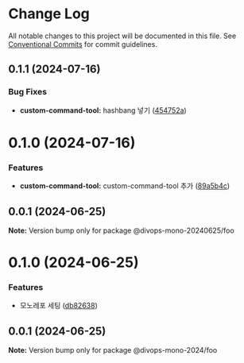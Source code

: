 # Change Log

All notable changes to this project will be documented in this file.
See [Conventional Commits](https://conventionalcommits.org) for commit guidelines.

## 0.1.1 (2024-07-16)

### Bug Fixes

* **custom-command-tool:** hashbang 넣기 ([454752a](https://github.com/divopsor/mono-libraries/commit/454752a09fca0a7151cf3a7ed2c20131c1032a79))

# 0.1.0 (2024-07-16)

### Features

* **custom-command-tool:** custom-command-tool 추가 ([89a5b4c](https://github.com/divopsor/mono-libraries/commit/89a5b4cbc2bfcceb6756fe08fe675189b65e36fc))

## 0.0.1 (2024-06-25)

**Note:** Version bump only for package @divops-mono-20240625/foo

# 0.1.0 (2024-06-25)

### Features

* 모노레포 세팅 ([db82638](https://github.com/divopsor/mono-libraries/commit/db82638acfe64e26d7d67cc21ad7e2e917ef1e32))

## 0.0.1 (2024-06-25)

**Note:** Version bump only for package @divops-mono-2024/foo

